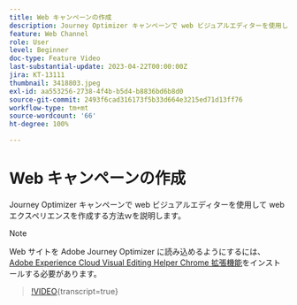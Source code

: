 ```yaml
---
title: Web キャンペーンの作成
description: Journey Optimizer キャンペーンで web ビジュアルエディターを使用して web エクスペリエンスを作成する方法ｗを説明します。
feature: Web Channel
role: User
level: Beginner
doc-type: Feature Video
last-substantial-update: 2023-04-22T00:00:00Z
jira: KT-13111
thumbnail: 3418803.jpeg
exl-id: aa553256-2738-4f4b-b5d4-b8836bd6b8d0
source-git-commit: 2493f6cad316173f5b33d664e3215ed71d13ff76
workflow-type: tm+mt
source-wordcount: '66'
ht-degree: 100%

---
```


# Web キャンペーンの作成

Journey Optimizer キャンペーンで web ビジュアルエディターを使用して web エクスペリエンスを作成する方法ｗを説明します。

>[!NOTE]
> Web サイトを Adobe Journey Optimizer に読み込めるようにするには、[Adobe Experience Cloud Visual Editing Helper Chrome 拡張機能](https://chrome.google.com/webstore/detail/adobe-experience-cloud-vi/kgmjjkfjacffaebgpkpcllakjifppnca)をインストールする必要があります。

>[!VIDEO](https://video.tv.adobe.com/v/3418803/?quality=12&learn=on){transcript=true}
